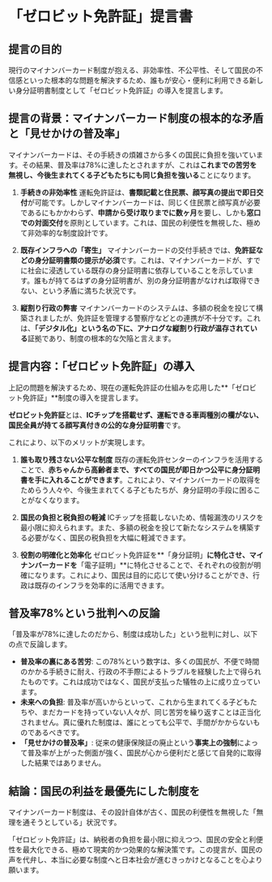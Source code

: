 # 「ゼロビット免許証」提言書

## 提言の目的

現行のマイナンバーカード制度が抱える、非効率性、不公平性、そして国民の不信感といった根本的な問題を解決するため、誰もが安心・便利に利用できる新しい身分証明書制度として「ゼロビット免許証」の導入を提言します。

## 提言の背景：マイナンバーカード制度の根本的な矛盾と「見せかけの普及率」

マイナンバーカードは、その手続きの煩雑さから多くの国民に負担を強いています。その結果、普及率は78%に達したとされますが、これは**これまでの苦労を無視し、今後生まれてくる子どもたちにも同じ負担を強いる**ことになります。

1.  **手続きの非効率性**
    運転免許証は、**書類記載と住民票、顔写真の提出で即日交付**が可能です。しかしマイナンバーカードは、同じく住民票と顔写真が必要であるにもかかわらず、**申請から受け取りまでに数ヶ月**を要し、しかも**窓口での対面交付**を原則としています。これは、国民の利便性を無視した、極めて非効率的な制度設計です。

2.  **既存インフラへの「寄生」**
    マイナンバーカードの交付手続きでは、**免許証などの身分証明書類の提示が必須**です。これは、マイナンバーカードが、すでに社会に浸透している既存の身分証明書に依存していることを示しています。誰もが持てるはずの身分証明書が、別の身分証明書がなければ取得できない、という矛盾に満ちた状況です。

3.  **縦割り行政の弊害**
    マイナンバーカードのシステムは、多額の税金を投じて構築されましたが、免許証を管理する警察庁などとの連携が不十分です。これは、**「デジタル化」という名の下に、アナログな縦割り行政が温存されている**証拠であり、制度の根本的な欠陥と言えます。

## 提言内容：「ゼロビット免許証」の導入

上記の問題を解決するため、現在の運転免許証の仕組みを応用した**「ゼロビット免許証」**制度の導入を提言します。

**ゼロビット免許証**とは、**ICチップを搭載せず、運転できる車両種別の欄がない、国民全員が持てる顔写真付きの公的な身分証明書**です。

これにより、以下のメリットが実現します。

1.  **誰も取り残さない公平な制度**
    既存の運転免許センターのインフラを活用することで、**赤ちゃんから高齢者まで、すべての国民が即日かつ公平に身分証明書を手に入れることができます**。これにより、マイナンバーカードの取得をためらう人々や、今後生まれてくる子どもたちが、身分証明の手段に困ることがなくなります。

2.  **国民の負担と税負担の軽減**
    ICチップを搭載しないため、情報漏洩のリスクを最小限に抑えられます。また、多額の税金を投じて新たなシステムを構築する必要がなく、国民の税負担を大幅に軽減できます。

3.  **役割の明確化と効率化**
    ゼロビット免許証を**「身分証明」**に特化させ、マイナンバーカードを**「電子証明」**に特化させることで、それぞれの役割が明確になります。これにより、国民は目的に応じて使い分けることができ、行政は既存のインフラを効率的に活用できます。

## **普及率78%という批判への反論**

「普及率が78%に達したのだから、制度は成功した」という批判に対し、以下の点で反論します。

* **普及率の裏にある苦労**: この78%という数字は、多くの国民が、不便で時間のかかる手続きに耐え、行政の不手際によるトラブルを経験した上で得られたものです。これは成功ではなく、国民が支払った犠牲の上に成り立っています。
* **未来への負担**: 普及率が高いからといって、これから生まれてくる子どもたちや、まだカードを持っていない人々が、同じ苦労を繰り返すことは正当化されません。真に優れた制度は、誰にとっても公平で、手間がかからないものであるべきです。
* **「見せかけの普及率」**: 従来の健康保険証の廃止という**事実上の強制**によって普及率が上がった側面が強く、国民が心から便利だと感じて自発的に取得した結果ではありません。

## 結論：国民の利益を最優先にした制度を

マイナンバーカード制度は、その設計自体が古く、国民の利便性を無視した「無理を通そうとしている」状況です。

「ゼロビット免許証」は、納税者の負担を最小限に抑えつつ、国民の安全と利便性を最大化できる、極めて現実的かつ効果的な解決策です。この提言が、国民の声を代弁し、本当に必要な制度へと日本社会が進むきっかけとなることを心より願います。